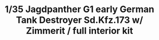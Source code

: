 ---
layout: product
title: "1/35 Jagdpanther G1 early  German Tank Destroyer Sd.Kfz.173  w/ Zimmerit / full interior kit"
price: "8000" 
desc: "Maketa"
img_path: "/assets/img/TAKO2125.jpg"
brand: "N/A"
available: false
special_offer: false
new: false
soon: false
cat: "010000"
subcat: "010200"
subsubcat: "0N/A"
sifra: "TAKO2125"
popular: true
---
